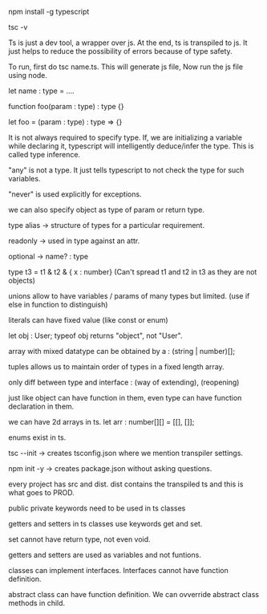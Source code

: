 npm install -g typescript

tsc -v

Ts is just a dev tool, a wrapper over js. At the end, ts is transpiled to js. It just helps to reduce the possibility of errors because of type safety.

To run, first do tsc name.ts. This will generate js file, Now run the js file using node.

let name : type = ....

function foo(param : type) : type {}

let foo = (param : type) : type => {}

It is not always required to specify type. If, we are initializing a variable while declaring it, typescript will intelligently deduce/infer the type. This is called type inference.

"any" is not a type. It just tells typescript to not check the type for such variables.

"never" is used explicitly for exceptions.

we can also specify object as type of param or return type.

type alias -> structure of types for a particular requirement.

readonly -> used in type against an attr.

optional -> name? : type

type t3 = t1 & t2 & { x : number} (Can't spread t1 and t2 in t3 as they are not objects)

unions allow to have variables / params of many types but limited. (use if else in function to distinguish)

literals can have fixed value (like const or enum)

let obj : User; typeof obj returns "object", not "User".

array with mixed datatype can be obtained by a : (string | number)[];

tuples allows us to maintain order of types in a fixed length array.

only diff between type and interface : (way of extending), (reopening)

just like object can have function in them, even type can have function declaration in them.

we can have 2d arrays in ts. let arr : number[][] = [[], []];

enums exist in ts.

tsc --init -> creates tsconfig.json where we mention transpiler settings.

npm init -y -> creates package.json without asking questions.

every project has src and dist. dist contains the transpiled ts and this is what goes to PROD.

public private keywords need to be used in ts classes

getters and setters in ts classes use keywords get and set.

set cannot have return type, not even void.

getters and setters are used as variables and not funtions.

classes can implement interfaces. Interfaces cannot have function definition.

abstract class can have function definition. We can ovverride abstract class methods in child.